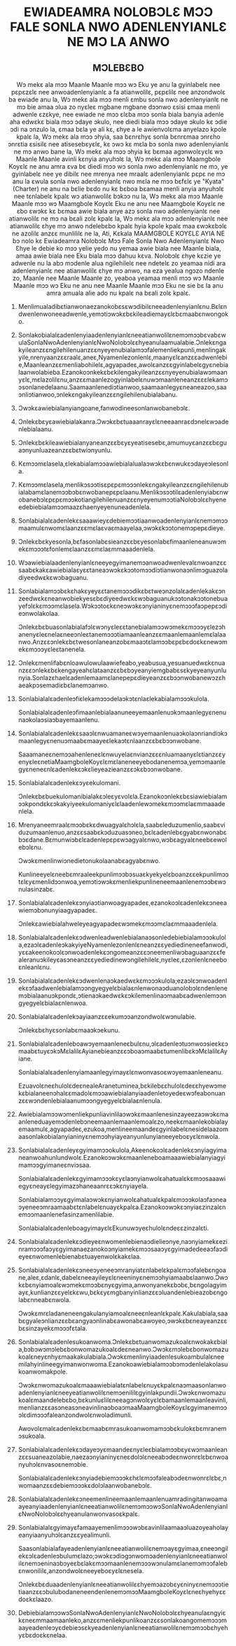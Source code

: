 <h1 align='center'>EWIADEAMRA NOLOBƆLƐ MƆƆ FALE SONLA NWO ADENLENYIANLƐ NE MƆ LA ANWO</h1>
<h2 align='center'>MƆLEBƐBO</h2>
<p align='center'>Wɔ mekɛ ala mɔɔ Maanle Maanle mɔɔ wɔ Eku ye anu la gyinlabelɛ nee pɛpɛzɛlɛ nee anwoadenlenyianlɛ a fa atianwolilɛ, pɛpɛlilɛ nee anzondwolɛ ba ewiade anu la,
Wɔ mekɛ ala mɔɔ menli ɛmbu sonla nwo adenlenyianlɛ ne mɔ bie amaa ɔlua zo nyɛleɛ mgbane mgbane dɔɔnwo ɛsisi ɛmaa menli adwenle ɛzɛkye, nee ewiade ne mɔɔ ɛlɛba mɔɔ sonla biala banyia adenle aha edwɛkɛ biala mɔɔ ɔdaye ɔkulo, nee diedi biala mɔɔ ɔdaye ɔkulo kɛ ɔdie ɔdi na ɔnzulo la, ɛmaa bɛla ye ali kɛ, ɛhye a le awienvolɛma anyelazo kpole kpalɛ la,
Wɔ mekɛ ala mɔɔ ɔhyia, saa bɛnrɛhyɛ sonla bɛnrɛmaa ɔnrɛho ɔnrɛtia ɛsisilɛ nee atisesebɛyɛlɛ, kɛ ɔwɔ kɛ mɛla bɔ sonla nwo adenlenyianlɛ ne mɔ anwo bane la,
Wɔ mekɛ ala mɔɔ ɔhyia kɛ bɛmaa agɔnwolɛyɛlɛ wɔ Maanle Maanle avinli kɛnyia anyuhɔlɛ la,
Wɔ mekɛ ala mɔɔ Maamgbole Koyɛlɛ ne anu amra ɛva bɛ diedi mɔɔ wɔ sonla nwo adenlenyianlɛ ne mɔ, ye gyinlabelɛ nee ye dibilɛ nee mrenya nee mraalɛ adenlenyianlɛ pɛpɛ ne mɔ anu la ɛwula sonla nwo adenlenyianlɛ nwo mɛla ne mɔɔ bɛfɛlɛ ye "Kyata" (Charter) ne anu na bɛlie bɛdo nu kɛ bɛboa bɛamaa menli anyia anyuhɔlɛ nee tɛnlabelɛ kpalɛ wɔ atianwolilɛ bɔkɔɔ nu la,
Wɔ mekɛ ala mɔɔ Maanle Maanle mɔɔ wɔ Maamgbole Koyɛlɛ Eku ne anu nee Maamgbole Koyɛlɛ ne ɛbo ɛwɔkɛ kɛ bɛmaa awie biala anye azɔ sonla nwo adenlenyianlɛ nee atianwolilɛ ne mɔ na bɛali zolɛ kpalɛ la,
Wɔ mekɛ ala mɔɔ adenlenyianlɛ nee atianwolilɛ ɛhye mɔ anwo ndelebɛbo kpalɛ hyia kpole kpalɛ maa ɛwɔkɛbɔlɛ ne azolilɛ anzɛɛ munlililɛ ne la,
Ati, Kɛkala
MAAMGBOLE KOYƐLƐ AYIA NE
bɔ nolo kɛ
Ewiadeamra Nolobɔlɛ Mɔɔ Fale Sonla Nwo Adenlenyianlɛ Nwo Ɛhye
le debie ko mɔɔ yelie yedo nu yemaa awie biala nee Maanle biala, amaa awie biala nee Eku biala mɔɔ dahuu kɛva. Nolobɔlɛ ɛhye kɛzie ye adwenle nu la abɔ mɔdenle alua ngilehilelɛ nee ndetelɛ zo yeamaa nidi ara adenlenyianlɛ nee atianwolilɛ ɛhye mɔ anwo, na eza yealua ngɔzo ndenle zo, Maanle nee Maanle Maanle zo, yeaboa yeamaa menli mɔɔ wɔ Maanle Maanle mɔɔ wɔ Eku ne anu nee Maanle Maanle mɔɔ Eku ne sie bɛ la anu amra amuala alie ado nu kpalɛ na bɛali zolɛ kpalɛ.</p>
<ol>
  <li>
    <p>Menlimualadibɛtianwonaezanokobɛsɛwɔdibilɛneeadenlenyianlɛnu.Bɛlɛndwenlenwoneeadwenle,yemɔtiɔwɔkɛbɛkileadiemayɛlɛbɛmaabɛnwongoko.</p>
  </li>
  <li>
    <p>SonlakobialalɛadenlenyiaadenlenyianlɛneeatianwolilɛnemɔmɔɔbɛvabɛwulaSonlaNwoAdenlenyianlɛNwoNolobɔlɛɛhyeanulaamualabie.Ɔnlekɛngakyileanzɛɛngilehilenuanzɛɛnyeyenubialamɔɔfalemenliekpunli,menlingakyile,nrenyaanzɛɛraalɛ,aneɛ,Nyamenlezonlenlɛ,maanyɛlɛanzɛɛadwenlebie,Maanleanzɛɛmenliabohilelɛ,agyapadeɛ,awolɛanzɛɛgyinlabelɛgyɛnebialaanwolabieba.Ezanokoɔnkekɛbɛkilengakyileanzɛɛnyeyenubialawɔmaanyɛlɛ,mɛlazolilɛnu,anzɛɛmaanlezogyinlabelɛnuwɔmaanleneanzɛɛɛlekamɔɔsonlanedelaanu.Saamaanlenediɔtianwoo,saamaanlegyɛneaneazoo,saaɔnliɔtianwoo,ɔnlekɛngakyileanzɛɛngilehilenubialabanu.</p>
  </li>
  <li>
    <p>Ɔwɔkɛawiebialanyiangoane,fanwodineesonlanwobanebɔlɛ.</p>
  </li>
  <li>
    <p>Ɔnlekɛbɛyɛawiebialakanra.Ɔwɔkɛbɛtuaaanrayɛlɛneeaanraɛdɔnelɛwɔadenlebialaanu.</p>
  </li>
  <li>
    <p>Ɔnlekɛbɛkileawiebialanyaneanzɛɛbɛyɛyeatisesebɛ,amumuyɛanzɛɛbɛguaɔnyunluazeanzɛɛbɛtwiɔnyunlu.</p>
  </li>
  <li>
    <p>Kɛmɔɔmɛlasela,ɛlekabialamɔɔawiebialalualaɔwɔkɛbɛnwukɛɔdayeɔlesonla.</p>
  </li>
  <li>
    <p>Kɛmɔɔmɛlasela,menlikɔsɔɔtisɛpɛpɛmɔɔɔnlekɛngakyileanzɛɛngilehilenubialabamɛlanemɔɔbɔbɛnwobanepɛpɛlaanu.MenlikɔsɔɔtilɛadenlenyiabɛnwobanebɔlɛpɛpɛmɔɔkotiangilehilenuanzɛɛnyeyenumɔɔtiaNolobɔlɛɛhyeneedebiebialamɔɔmaazɛhaenyeyenuneadenlela.</p>
  </li>
  <li>
    <p>Sonlabialalɛadenlekɛsaaawieyɛdebiemɔɔtiaanwoadenlenyianlɛnemɔmɔɔmaamulɛnwomɛlaanzɛɛmɛlaɛvaɛmaayelaa,ɔwɔkɛkɔɔtonemɔpepɛdieye.</p>
  </li>
  <li>
    <p>Ɔnlekɛbɛkyesonla,bɛfasonlabɛsieanzɛɛbɛyesonlabɛfimaanleneanuwɔmekɛmɔɔɔtɛfonlemɛlaanzɛɛmɛlaɛmmaaadenlela.</p>
  </li>
  <li>
    <p>Wɔawiebialaadenlenyianlɛneeyegyimanemɔanwoadwenlevalɛnwoanzɛɛsaabɛkakɛawiebialaɛyɛɛtaneaɔwɔkɛkɔɔtomɔɔdiɔtianwonaɔnlimɔguazoladiyeedwɛkɛwɔbaguanu.</p>
  </li>
  <li>
    <p>Sonlabialamɔɔbɛkɛhakɛyeyɛɛtanemɔɔɔdikɛbɛtweɔnzolalɛadenlekakɛɔnzeedwɛkɛneanwobiekyesɛbɛdiyeedwɛkɛwɔbaguanukɔɔtonakɔɔtonebuayefɔlɛkɛmɔɔmɛlasela.Wɔkɔɔtoɛkɛneɔwɔkɛɔnyianinyɛnemɔɔɔfaɔpepɛɔdieɔnwolakolaa.</p>
    <p>Ɔnlekɛbɛbuasonlabialafɔlɛwɔnyɛleɛɛtanebialamɔɔwɔmekɛmɔɔɔyɛlezɔhanenyɛleɛnelaɛneeɔnleɛtanemɔɔɔtiamaanleanzɛɛmaanlemaanlemɛlalaanwo.Anzɛɛɔnlekɛbɛtwesonlaneanzobɛmaaɔtɛlamɔɔbɛpɛbɛdoɛkɛnewɔmekɛmɔɔɔyɛleɛtanenela.</p>
  </li>
  <li>
    <p>Ɔnlekɛmenlifabɛnloawulowulaawiefeabo,yeabusua,yesuanuedwɛkɛnuanzɛɛɔnlekɛbɛkengayeahɛlataanzɛɛbɛbɔyeanyiemgbabɛsɛkyeyeanyunlunyia.Sonlazɛhaelɛadenlemaamɛlanepepɛdieyeanzɛɛbɔɔnwobanewɔzɛhaeakpɔsemadiɛbɛlanemɔanwo.</p>
  </li>
  <li>
    <p>Sonlabialalɛadenleɔfiɛlekamɔɔɔdelaɔkɔtɛnlaɛlekabialamɔɔɔkulola.</p>
    <p>Sonlabialalɛadenleɔfimaanlebialaanuneeyemaanlenuɔkɔmaanlegyɛnenunaɔkolaɔsiaɔbayemaanlenu.</p>
  </li>
  <li>
    <p>Sonlabialalɛadenlekɛsaaɔlɛnwuamaneɛwɔyemaanlenuaɔkolaɔnriandiɔkɔmaanlegyɛnenuɔmaabɛmaayeɛlekaɔtɛnlaanzɛɛbɛbɔɔnwobane.</p>
    <p>SaaamaneɛnemɔɔahenleneɛlɛnwuyelaɛnvianzɛɛɛnluamaanyɛlɛtianzɛɛyenyɛleɛnetiaMaamgboleKoyɛlɛmɛlaneneeyebodanenemɔa,yemɔmaanlegyɛneneɛnlɛadenlekɛɔkɛlieyeazieanzɛɛɔkɛbɔɔnwobane.</p>
  </li>
  <li>
    <p>Sonlabialalɛadenlekɛɔyɛekulomani.</p>
    <p>Ɔnlekɛbɛbuekulomanibialakɛɔleɛyɛvolɛla.Ezanokoɔnlekɛbɛsiawiebialamɔɔkpondɛkɛɔkakyiyeekulomaniyɛlɛlaadenlewɔmekɛmɔɔmɛlaɛmmaaadenlela.</p>
  </li>
  <li>
    <p>Mrenyaneemraalɛmɔɔbɛkɛdwuagyalɛhɔlɛla,saabɛleduzumenlio,saabɛviduzumaanlenuo,anzɛɛsaabɛkɔduzuasɔneo,bɛlɛadenlebɛgyabɛnwonabɛbɔɛdane.Bɛmunwiɔbɛlɛadenlepɛpɛwɔagyalɛnwo,wɔbɛagyalɛneebɛewolebɔlɛnu.</p>
    <p>Ɔwɔkɛmenlinwiɔnedietonukolaanabɛagyabɛnwo.</p>
    <p>Kunlineeyelɛneebɛmraaleekpunlimɔɔbɔsuaɛkyekyelɛboanzɛɛekpunlimɔɔtɛlɛyɛmenlidɔɔnwoa,yemɔtiɔwɔkɛmenliekpunlineneemaanlenemɔɔbɛwɔnulasinzabɛ.</p>
  </li>
  <li>
    <p>Sonlabialalɛadenlekɛɔnyiaɔtianwoagyapadeɛ,ezanokoɔlɛadenlekɛɔneeawiemɔbɔnunyiaagyapadeɛ.</p>
    <p>Ɔnlekɛawiebialahweleyeagyapadeɛwɔmekɛmɔɔmɛlaɛmmaaadenlela.</p>
  </li>
  <li>
    <p>Sonlabialalɛadenlekɛɔdwenleadwenlebialanaɔsonledebiebialamɔɔɔkulola,ezaɔlɛadenleɔkakyiyeNyamenlezonlenlɛneanzɛɛyediedineneefanwodi,yɛɛakeenokoɔlɛɔnwoadenlekɛɔngomeanzɛɛɔneemenliwɔbaguaanzɛɛfealeranuɔkileyɛasɔneanzɛɛyediedinewɔngilehilelɛ,nyɛleɛ,ɛzonlenlɛneeboɛnleanlɛnu.</p>
  </li>
  <li>
    <p>Sonlabialalɛadenlekɛɔdwenlenaɔkaedwɛkɛmɔɔɔkulola;ezaɔlɛɔnwoadenlekɛɔfaadwenlebialamɔɔngyegyelɛbialaɛnlenwonaɔduanolobɔlɛndenlenemɔbialaanuɔkpondɛ,ɔtienaɔkaedwɛkɛɔkilemenlinaɔmaabɛadwenlemɔɔngyegyelɛbialaɛnlenwoa.</p>
  </li>
  <li>
    <p>Sonlabialalɛadenlekɔayiaanzɛɛekumɔɔanzondwolɛwɔnulabie.</p>
    <p>Ɔnlekɛbɛhyɛsonlabɛmaaɔkɔekunu.</p>
  </li>
  <li>
    <p>Sonlabialalɛadenleboawɔyemaanleneɛbulɛnu,ɔlɛadenleɔtuɔnwoɔsieɛkɛɔmaabɛtuyɛɔkɔMɛlalilɛAyianebieanzɛɛɔboaɔmaabɛtumenlibɛkɔMɛlalilɛAyiane.</p>
    <p>Sonlabialalɛadenlenyiamaanlegyimayɛlɛnwonvasoɛwɔyemaanleneanu.</p>
    <p>EzuavolɛneɛhulolɛdeɛnealeAranetuminea,bɛkilebɛɛhulolɛdeɛɛhyewɔmekɛbialaneenɔhalɛɛmadolɛmɔɔawiebialanyiaadenletoyedeɛwɔfeabonuanzɛɛwɔndenlebialaanumɔɔngyegyelɛbialaɛnlenula.</p>
  </li>
  <li>
    <p>Awiebialamɔɔwɔmenliekpunliavinlilaɔwɔkɛmaanlenesinzayeezaɔwɔkɛmaanleneduayemɔdenlebɔneemaanlemaanlemoalɛzo,neekɛmaanlekobialayemaamulɛ,agyapadeɛ,ezukoa,menlineemaandeɛgyinlabelɛnesidelaazomaasonlakobialanyianinyɛnemɔɔhyiayeanyunlunyianeeyeboɛyɛlɛnwola.</p>
  </li>
  <li>
    <p>Sonlabialalɛadenleyɛgyimamɔɔokulola,Akeenokoɔlɛadenlekɛɔnyiagyimaneanwoahunlundwolɛ.Ezanokoɔwɔkɛmaanleneboamaaawiebialanyiagyimamɔɔgyimaneɛnviɔsaa.</p>
    <p>Sonlabialalɛadenlekɛgyimamɔɔɔkɛyɛlaɔnyianwolɛahatualɛkɛmɔɔsaaawiegyɛneayɛlegyimazɔhaneaanrɛɛɔkɛnyiayela.</p>
    <p>Sonlabialamɔɔyɛgyimalaɔwɔkɛnyianwolɛahatualɛkpalɛmɔɔɔkolaɔfaɔneaɔyeneeɔmraamaabɛtɛnlabelɛnuayɛkpalɛa.Ezanokoɔwɔkɛɔnyiaɛzinzalɛnemɔɔmaanlenefasinzamenlilabie.</p>
    <p>SonlabialalɛadenleboagyimayɛlɛEkunuwɔyeɛhulolɛndeɛɛzinzalɛti.</p>
  </li>
  <li>
    <p>Sonlabialalɛadenlekɛɔdieyeɛnwomenlebienaɔdielieɔnye,naɔnyiamekɛezinramɔɔɔfaɔyɛgyimanaezanokoɔnyiamekɛmɔɔsaaɔyɛgyimadedeeaɔfaɔdieyeɛnwomenlebienabɛtuayenwolɛkakɛlaa.</p>
  </li>
  <li>
    <p>Sonlabialalɛadenlekɛɔneeɔyeneeɔmranyiatɛnlabelɛkpalɛmɔɔfalebɛngoane,aleɛ,ɛdanlɛ,dabelɛneeayileyɛlɛneeninyɛnemɔɔhyiamaabɛlaanwo.Ɔwɔkɛbɛnyiamoalɛwɔmekɛmɔɔbɛnyɛgyima,anwonyanekɛbɔbɛ,bɛngolagyimayɛ,kunlianzɛɛyelɛkɛwu,bɛkɛyɛmgbanyinlianzɛɛɔluandenlebieazobɛngolabɛnneabɛnwola.</p>
    <p>Ɔwɔkɛmrɛladaneneengakulanyiamoalɛneeɛnleanlɛkpalɛ.Kakulabiala,saabɛgyaleɔnlianzɛɛbɛangyaɔnlinabɛawonabɛawoyeo,ɔwɔkɛbɛneayeanzɛɛbɛsinzayekɛmɔɔɔfɛtala.</p>
  </li>
  <li>
    <p>Sonlabialalɛadenlesukoanwoma.Ɔnlekɛbɛtuanwomazukoalɛnwokakɛbiala,bɔbɔwɔmɔlebɛbonwomazukoalɛdeɛneanwo.Ɔwɔkɛmɔlebɛbonwomazukoalɛneyɛnhyɛmaakakulabiala.Ɔwɔkɛmenlinyiaadenlesukoambulalɛneemilahyinlineegyimanwonwoma.Ezanokoawiebialamɔɔbɔmɔdenlelakolasukoanwomakpole.</p>
    <p>Ɔwɔkɛnwomazukoalɛmaaawiebialatɛnlabelɛnuyɛkpalɛnaɔmaasonlanwoadenlenyianlɛneeyeatianwolilɛnemɔenililɛgyinlakpundii.Ɔwɔkɛnwomazukoalɛmaandelebɛbo,bɛkunluɛlilɛneeagɔnwolɛyɛlɛbamaanlemaanleavinli,menlianzɛɛasɔneasɔneavinlinaɔboaɔmaaMaamgboleKoyɛlɛgyimanemɔɔɔlɛdimɔɔɔfaleanzondwolɛnwoladimunli.</p>
    <p>Awovolɛmalɛadenlekɛbɛmaabɛmrasukoanwomamɔɔbɛkulokɛbɛmranemɔsukoala.</p>
  </li>
  <li>
    <p>Sonlabialalɛadenlekɛɔdayeɔyɛmaandeɛnyɛleɛbialamɔɔbɛyɛwɔmaanleanzɛɛsuaneazolabie,naezaɔnyianinyɛneɛdolɔlɛneeabɔdeɛnwonrɛlɛbɛnwoanyuhɔlɛnvasoɛnemɔbie.</p>
    <p>Sonlabialalɛadenlekɛɔnyiadebiemɔɔɔkɛhɛlɛmɔɔfaleabɔdeɛnwonrɛlɛbɛ,nwomaanzɛɛdebiemɔɔɔkɛdolɔlaanwobanebɔlɛ.</p>
  </li>
  <li>
    <p>SonlabialalɛadenlekɛɔneemenlineemaanlemaanlenuamradingitanwoamaayeanyiaadenlenyianlɛneeatianwolilɛnemɔmɔɔwɔSonlaNwoAdenlenyianlɛNwoNolobɔlɛɛhyeanulanwonvasoɛkpalɛ.</p>
  </li>
  <li>
    <p>Sonlabialalɛgyimayɛfamaayemenlimɔɔɔwɔbɛavinlilaamaaɔluazoyeaholayeanyiaanyuhɔlɛanzɛɛyealimunli.</p>
    <p>Saasonlabialafayeadenlenyianlɛneeatianwolilɛnemɔayɛgyimaa,ɛneeɔngilekɛɔlɛadenleɔbulumɛlazo;ɔwɔkɛɔdiɔgɔnwomɔadenlenyianlɛneeatianwolilɛnemɔeninaɔbɔyeɛbɛlakɛmɔɔmaanlenemɔɔɔwɔnulamɛlanemɔmɔɔfalebɛnwonililɛ,anzondwolɛneeyeboɛyɛlɛnesela.</p>
    <p>ƆnlekɛbɛduaadenlenyianlɛneeatianwolilɛɛhyemɔazobɛyɛninyɛnemɔɔɔtietiaanzɛɛɔbulubodaneneendenlenemɔmɔɔMaamgboleKoyɛlɛneɛhyehyɛɛdoɛkɛlaazo.</p>
  </li>
  <li>
    <p>DebiebialamɔɔwɔSonlaNwoAdenlenyianlɛNwoNolobɔlɛɛhyeanulaɛngyiɛkɛneɛmmaamaanleko,anzɛɛmenliekpunlikoanzɛɛsonlakoangomemɔɔɔmaayeadenleɔyɛdebieɔsɛkyeadenlenyianlɛneeatianwolilɛnemɔmɔɔbɛhyehyɛbɛdoɛkɛnelaa.</p>
  </li>
</ol>